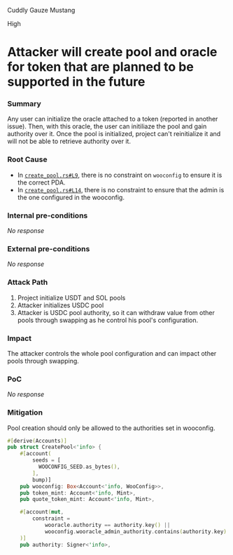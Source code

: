 Cuddly Gauze Mustang

High

# Attacker will create pool and oracle for token that are planned to be supported in the future

### Summary

Any user can initialize the oracle attached to a token (reported in another issue). Then, with this oracle, the user can initiliaze the pool and gain authority over it.
Once the pool is initialized, project can't reinitialize it and will not be able to retrieve authority over it.

### Root Cause

- In [`create_pool.rs#L9`](https://github.com/sherlock-audit/2024-08-woofi-solana-deployment/blob/main/WOOFi_Solana/programs/woofi/src/instructions/admin/create_pool.rs#L9), there is no constraint on `wooconfig` to ensure it is the correct PDA.
- In [`create_pool.rs#L14`](https://github.com/sherlock-audit/2024-08-woofi-solana-deployment/blob/main/WOOFi_Solana/programs/woofi/src/instructions/admin/create_pool.rs#L14), there is no constraint to ensure that the admin is the one configured in the wooconfig.

### Internal pre-conditions

_No response_

### External pre-conditions

_No response_

### Attack Path

1. Project initialize USDT and SOL pools
2. Attacker initializes USDC pool
3. Attacker is USDC pool authority, so it can withdraw value from other pools through swapping as he control his pool's configuration.

### Impact

The attacker controls the whole pool configuration and can impact other pools through swapping.

### PoC

_No response_

### Mitigation

Pool creation should only be allowed to the authorities set in wooconfig.

```rust
#[derive(Accounts)]
pub struct CreatePool<'info> {
    #[account(
        seeds = [
          WOOCONFIG_SEED.as_bytes(),
        ],
        bump)]
    pub wooconfig: Box<Account<'info, WooConfig>>,
    pub token_mint: Account<'info, Mint>,
    pub quote_token_mint: Account<'info, Mint>,

    #[account(mut,
        constraint =
            wooracle.authority == authority.key() ||
            wooconfig.wooracle_admin_authority.contains(authority.key)
    )]
    pub authority: Signer<'info>,
```